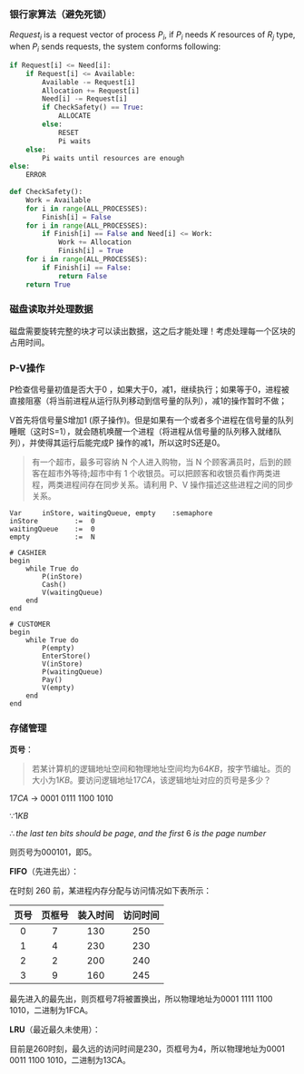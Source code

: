### 银行家算法（避免死锁）

$Request_i$ is a request vector of process $P_i$, if $P_i$ needs $K$ resources of $R_j$ type, when $P_i$ sends requests, the system conforms following:

```python
if Request[i] <= Need[i]:
	if Request[i] <= Available:
		Available -= Request[i]
		Allocation += Request[i]
		Need[i] -= Request[i]
		if CheckSafety() == True:
			ALLOCATE
		else:
			RESET
			Pi waits
	else:
		Pi waits until resources are enough
else:
	ERROR
    
def CheckSafety():
    Work = Available
    for i in range(ALL_PROCESSES):
    	Finish[i] = False
    for i in range(ALL_PROCESSES):
       	if Finish[i] == False and Need[i] <= Work:
        	Work += Allocation
            Finish[i] = True
    for i in range(ALL_PROCESSES):
    	if Finish[i] == False:
            return False
    return True
```

### 磁盘读取并处理数据

磁盘需要旋转完整的块才可以读出数据，这之后才能处理！考虑处理每一个区块的占用时间。

### P-V操作

P检查信号量初值是否大于0 ，如果大于0，减1，继续执行；如果等于0，进程被直接阻塞（将当前进程从运行队列移动到信号量的队列），减1的操作暂时不做；

V首先将信号量S增加1 (原子操作)。但是如果有一个或者多个进程在信号量的队列睡眠（这时S=1），就会随机唤醒一个进程（将进程从信号量的队列移入就绪队列），并使得其运行后能完成P 操作的减1，所以这时S还是0。

> 有一个超市，最多可容纳 N 个人进入购物，当 N 个顾客满员时，后到的顾客在超市外等待;超市中有 1 个收银员。可以把顾客和收银员看作两类进程，两类进程间存在同步关系。请利用 P、V 操作描述这些进程之间的同步关系。

```shell
Var		inStore, waitingQueue, empty	:semaphore
inStore			:=	0
waitingQueue	:=	0
empty			:=	N

# CASHIER
begin
	while True do
		P(inStore)
		Cash()
		V(waitingQueue)
	end
end

# CUSTOMER
begin
	while True do
		P(empty)
		EnterStore()
		V(inStore)
		P(waitingQueue)
		Pay()
		V(empty)
	end
end
```

### 存储管理

**页号**：

> 若某计算机的逻辑地址空间和物理地址空间均为$64KB$，按字节编址。页的大小为$1KB$。要访问逻辑地址$17CA$，该逻辑地址对应的页号是多少？

$17CA$ -> $0001\ 0111\ 1100\ 1010$

$\because1KB$

$\therefore the\ last\ ten\ bits\ should\ be\ page,\ and\ the\ first\ 6\ is\ the\ page\ number$

则页号为$000101$，即$5$。

**FIFO**（先进先出）：

在时刻 260 前，某进程内存分配与访问情况如下表所示：

| 页号 | 页框号 | 装入时间 | 访问时间 |
| :--: | :----: | :------: | :------: |
|  0   |   7    |   130    |   250    |
|  1   |   4    |   230    |   230    |
|  2   |   2    |   200    |   240    |
|  3   |   9    |   160    |   245    |

最先进入的最先出，则页框号7将被置换出，所以物理地址为0001 1111 1100 1010，二进制为1FCA。

**LRU**（最近最久未使用）：

目前是260时刻，最久远的访问时间是230，页框号为4，所以物理地址为0001 0011 1100 1010，二进制为13CA。

